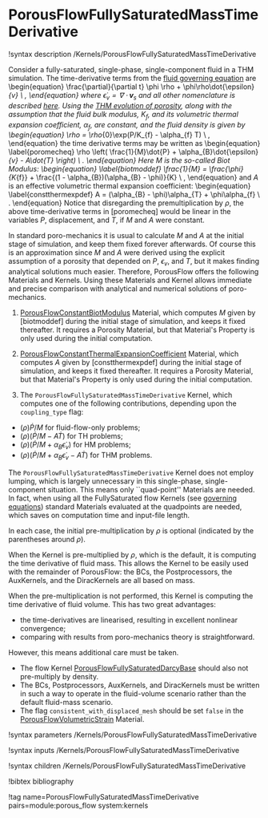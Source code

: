 # PorousFlowFullySaturatedMassTimeDerivative

!syntax description /Kernels/PorousFlowFullySaturatedMassTimeDerivative

Consider a fully-saturated, single-phase, single-component fluid in a
THM simulation.  The time-derivative terms from the [fluid governing equation](governing_equations.md) are
\begin{equation}
\frac{\partial}{\partial t} \phi \rho + \phi\rho\dot{\epsilon}_{v} \ ,
\end{equation}
where $\dot{\epsilon}_{v} = \nabla\cdot {\mathbf v}_{s}$ and all other nomenclature is described [here](nomenclature.md).  Using the
[THM evolution of porosity](/porous_flow/porosity.md), along with the
assumption that the fluid bulk modulus, $K_{f}$, and its volumetric
thermal expansion coefficient, $\alpha_{f}$, are constant, and the fluid density is given by
\begin{equation}
\rho = \rho_{0}\exp(P/K_{f} - \alpha_{f} T) \ ,
\end{equation}
the time derivative terms may be written as
\begin{equation}
\label{poromecheq}
\rho \left( \frac{1}{M}\dot{P} + \alpha_{B}\dot{\epsilon}_{v} -
A\dot{T} \right) \ .
\end{equation}
Here $M$ is the so-called Biot Modulus:
\begin{equation}
\label{biotmoddef}
\frac{1}{M} = \frac{\phi}{K_{f}} + \frac{(1 - \alpha_{B})(\alpha_{B} -
  \phi)}{K} \ ,
\end{equation}
and $A$ is an effective volumetric thermal expansion coefficient:
\begin{equation}
\label{constthermexpdef}
A = (\alpha_{B} - \phi)\alpha_{T} + \phi\alpha_{f} \ .
\end{equation}
Notice that disregarding the premultiplication by $\rho$, the above
time-derivative terms in [poromecheq] would be linear in the variables $P$,
displacement, and $T$, if $M$ and $A$ were constant.

In standard poro-mechanics it is usual to calculate $M$ and $A$ at the
initial stage of simulation, and keep them fixed forever afterwards.
Of course this is an approximation since $M$ and $A$ were derived
using the explicit assumption of a porosity that depended on $P$,
$\epsilon_{v}$, and $T$, but it makes finding analytical solutions
much easier.  Therefore, PorousFlow offers the following Materials and
Kernels.  Using these Materials and Kernel allows immediate and precise
comparison with analytical and numerical solutions of poro-mechanics.

1. [PorousFlowConstantBiotModulus](PorousFlowConstantBiotModulus.md) Material, which computes $M$ given by [biotmoddef] during the initial stage of simulation, and keeps it fixed thereafter.  It requires a Porosity Material, but that Material's Property is only used during the initial computation.

2. [PorousFlowConstantThermalExpansionCoefficient](PorousFlowConstantThermalExpansionCoefficient.md) Material, which computes $A$ given by [constthermexpdef] during the initial stage of simulation, and keeps it fixed thereafter.  It requires a Porosity Material, but that Material's Property is only used during the initial computation.

3. The `PorousFlowFullySaturatedMassTimeDerivative` Kernel, which computes one of the following contributions, depending upon the `coupling_type` flag:

- $(\rho) \dot{P}/M$ for fluid-flow-only problems;
- $(\rho)(\dot{P}/M - A\dot{T})$ for TH problems;
- $(\rho)(\dot{P}/M + \alpha_{B}\dot{\epsilon}_{v})$ for HM problems;
- $(\rho)(\dot{P}/M + \alpha_{B}\dot{\epsilon}_{v} - A\dot{T})$ for THM problems.

The `PorousFlowFullySaturatedMassTimeDerivative` Kernel does not employ lumping, which is largely unnecessary in this single-phase, single-component situation.  This means only ``quad-point'' Materials are needed.  In fact, when using all the FullySaturated flow Kernels (see [governing equations](governing_equations.md)) standard Materials evaluated at the quadpoints are needed, which saves on computation time and input-file length.

In each case, the initial pre-multiplication by $\rho$ is optional
(indicated by the parentheses around $\rho$).

When the Kernel is pre-multiplied by $\rho$, which is the default,
it is computing the time derivative of fluid mass.  This allows
the Kernel to be easily used with the remainder of PorousFlow: the
BCs, the Postprocessors, the AuxKernels, and the DiracKernels are all
based on mass.

When the pre-multiplication is not performed, this Kernel is computing the
time derivative of fluid volume.  This has two great advantages:

- the time-derivatives are linearised, resulting in excellent nonlinear convergence;
- comparing with results from poro-mechanics theory is straightforward.

However, this means additional care must be taken.

- The flow Kernel [PorousFlowFullySaturatedDarcyBase](PorousFlowFullySaturatedDarcyBase.md) should also not pre-multiply by density.
- The BCs, Postprocessors, AuxKernels, and DiracKernels must be written in such a way to operate in the fluid-volume scenario rather than the default fluid-mass scenario.
- The flag `consistent_with_displaced_mesh` should be set `false` in the [PorousFlowVolumetricStrain](PorousFlowVolumetricStrain.md) Material.




!syntax parameters /Kernels/PorousFlowFullySaturatedMassTimeDerivative

!syntax inputs /Kernels/PorousFlowFullySaturatedMassTimeDerivative

!syntax children /Kernels/PorousFlowFullySaturatedMassTimeDerivative

!bibtex bibliography

!tag name=PorousFlowFullySaturatedMassTimeDerivative pairs=module:porous_flow system:kernels
